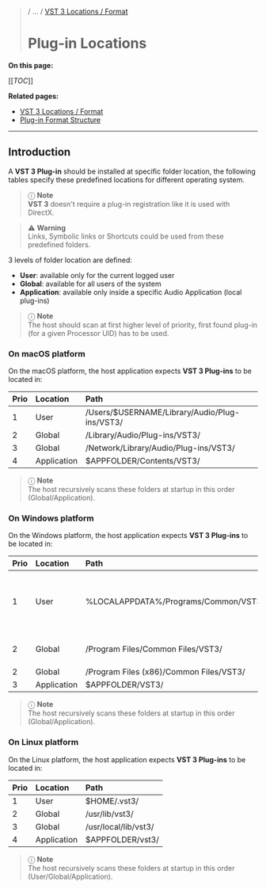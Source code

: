 >/ ... / [VST 3 Locations / Format](Index.md)
>
># Plug-in Locations

**On this page:**

[[_TOC_]]

**Related pages:**

- [VST 3 Locations / Format](Index.md)
- [Plug-in Format Structure](Plugin+Format.md)

---

## Introduction

A **VST 3 Plug-in** should be installed at specific folder location, the following tables specify these predefined locations for different operating system.

>ⓘ **Note**\
>**VST 3** doesn't require a plug-in registration like it is used with DirectX.

>⚠️ **Warning**\
>Links, Symbolic links or Shortcuts could be used from these predefined folders.

3 levels of folder location are defined:

- **User**: available only for the current logged user
- **Global**: available for all users of the system
- **Application**: available only inside a specific Audio Application (local plug-ins)

>ⓘ **Note**\
>The host should scan at first higher level of priority, first found plug-in (for a given Processor UID) has to be used.

### On macOS platform

On the macOS platform, the host application expects **VST 3 Plug-ins** to be located in:

| Prio  | Location      | Path                                          |
| :-    | :-            | :-                                            |
| 1     |  User         | /Users/$USERNAME/Library/Audio/Plug-ins/VST3/ |
| 2     |  Global       | /Library/Audio/Plug-ins/VST3/                 |
| 3     |  Global       | /Network/Library/Audio/Plug-ins/VST3/         |
| 4     |  Application  | $APPFOLDER/Contents/VST3/                     |

>ⓘ **Note**\
>The host recursively scans these folders at startup in this order (Global/Application).

### On Windows platform

On the Windows platform, the host application expects **VST 3 Plug-ins** to be located in:

| Prio  | Location      | Path                                          | Comment   |
| :-    | :-            | :-                                            | :-        |
| 1     | User          | %LOCALAPPDATA%/Programs/Common/VST3/          | FOLDERID_UserProgramFilesCommon native bitdepth:<br> • 32bit Plug-in on 32bit OS,<br> • 64bit on 64bit OS<br> Mainly used for development use case. <br> example: C:\Users\MyUserName\AppData\Local\Programs\Common\VST3 |
| 2     | Global        | /Program Files/Common Files/VST3/             | FOLDERID_ProgramFilesCommon native bitdepth:<br> • 32bit Plug-in on 32bit OS,<br> • 64bit on 64bit OS |
| 2     | Global        | /Program Files (x86)/Common Files/VST3/       | 32bit Plug-ins on 64bit Windows |
| 3     | Application   | $APPFOLDER/VST3/                              | |

>ⓘ **Note**\
>The host recursively scans these folders at startup in this order (Global/Application).

### On Linux platform

On the Linux platform, the host application expects **VST 3 Plug-ins** to be located in:

| Prio  | Location      | Path                  |
| :-    | :-            | :-                    |
| 1     | User          | $HOME/.vst3/          |
| 2     | Global        | /usr/lib/vst3/        |
| 3     | Global        | /usr/local/lib/vst3/  |
| 4     | Application   | $APPFOLDER/vst3/      |

>ⓘ **Note**\
>The host recursively scans these folders at startup in this order (User/Global/Application).

